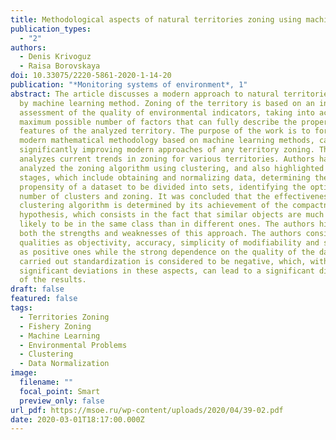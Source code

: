 ```yaml
---
title: Methodological aspects of natural territories zoning using machine learning
publication_types:
  - "2"
authors:
  - Denis Krivoguz
  - Raisa Borovskaya
doi: 10.33075/2220-5861-2020-1-14-20
publication: "*Monitoring systems of environment*, 1"
abstract: The article discusses a modern approach to natural territories zoning
  by machine learning method. Zoning of the territory is based on an integrated
  assessment of the quality of environmental indicators, taking into account the
  maximum possible number of factors that can fully describe the properties and
  features of the analyzed territory. The purpose of the work is to form a
  modern mathematical methodology based on machine learning methods, capable of
  significantly improving modern approaches of any territory zoning. The article
  analyzes current trends in zoning for various territories. Authors have
  analyzed the zoning algorithm using clustering, and also highlighted its main
  stages, which include obtaining and normalizing data, determining the
  propensity of a dataset to be divided into sets, identifying the optimal
  number of clusters and zoning. It was concluded that the effectiveness of any
  clustering algorithm is determined by its achievement of the compactness
  hypothesis, which consists in the fact that similar objects are much more
  likely to be in the same class than in different ones. The authors highlighted
  both the strengths and weaknesses of this approach. The authors consider such
  qualities as objectivity, accuracy, simplicity of modifiability and settings
  as positive ones while the strong dependence on the quality of the data of
  carried out standardization is considered to be negative, which, with any
  significant deviations in these aspects, can lead to a significant distortion
  of the results.
draft: false
featured: false
tags:
  - Territories Zoning
  - Fishery Zoning
  - Machine Learning
  - Environmental Problems
  - Clustering
  - Data Normalization
image:
  filename: ""
  focal_point: Smart
  preview_only: false
url_pdf: https://msoe.ru/wp-content/uploads/2020/04/39-02.pdf
date: 2020-03-01T18:17:00.000Z
---
```

